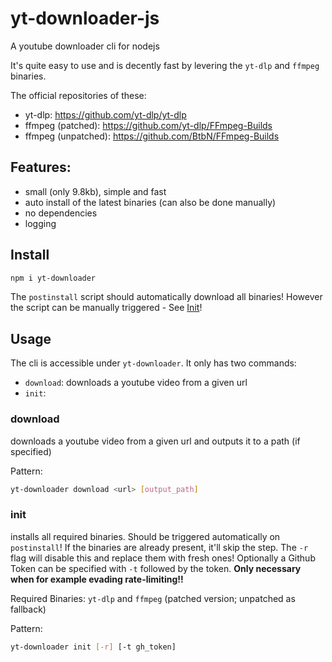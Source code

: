 # yt-downloader-js

A youtube downloader cli for nodejs

It's quite easy to use and is decently fast by levering the `yt-dlp` and `ffmpeg` binaries.

The official repositories of these:

- yt-dlp: https://github.com/yt-dlp/yt-dlp
- ffmpeg (patched): https://github.com/yt-dlp/FFmpeg-Builds
- ffmpeg (unpatched): https://github.com/BtbN/FFmpeg-Builds

## Features:

- small (only 9.8kb), simple and fast
- auto install of the latest binaries (can also be done manually)
- no dependencies
- logging

## Install

```bash
npm i yt-downloader
```

The `postinstall` script should automatically download all binaries! However the script can be manually triggered - See [Init](#init)!

## Usage

The cli is accessible under `yt-downloader`. It only has two commands:

- `download`: downloads a youtube video from a given url
- `init`:

### download

downloads a youtube video from a given url and outputs it to a path (if specified)

Pattern:

```bash
yt-downloader download <url> [output_path]
```

### init

installs all required binaries. Should be triggered automatically on `postinstall`!
If the binaries are already present, it'll skip the step. The `-r` flag will disable this and replace them with fresh ones!
Optionally a Github Token can be specified with `-t` followed by the token. **Only necessary when for example evading rate-limiting!!**

Required Binaries: `yt-dlp` and `ffmpeg` (patched version; unpatched as fallback)

Pattern:

```bash
yt-downloader init [-r] [-t gh_token]
```

